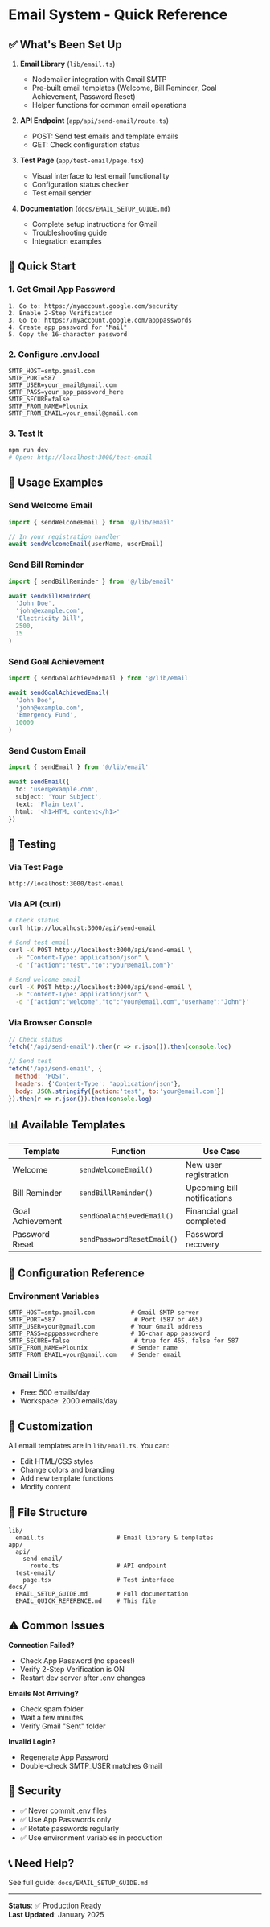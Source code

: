 # Email System - Quick Reference

## ✅ What's Been Set Up

1. **Email Library** (`lib/email.ts`)
   - Nodemailer integration with Gmail SMTP
   - Pre-built email templates (Welcome, Bill Reminder, Goal Achievement, Password Reset)
   - Helper functions for common email operations

2. **API Endpoint** (`app/api/send-email/route.ts`)
   - POST: Send test emails and template emails
   - GET: Check configuration status

3. **Test Page** (`app/test-email/page.tsx`)
   - Visual interface to test email functionality
   - Configuration status checker
   - Test email sender

4. **Documentation** (`docs/EMAIL_SETUP_GUIDE.md`)
   - Complete setup instructions for Gmail
   - Troubleshooting guide
   - Integration examples

## 🚀 Quick Start

### 1. Get Gmail App Password
```
1. Go to: https://myaccount.google.com/security
2. Enable 2-Step Verification
3. Go to: https://myaccount.google.com/apppasswords
4. Create app password for "Mail"
5. Copy the 16-character password
```

### 2. Configure .env.local
```env
SMTP_HOST=smtp.gmail.com
SMTP_PORT=587
SMTP_USER=your_email@gmail.com
SMTP_PASS=your_app_password_here
SMTP_SECURE=false
SMTP_FROM_NAME=Plounix
SMTP_FROM_EMAIL=your_email@gmail.com
```

### 3. Test It
```bash
npm run dev
# Open: http://localhost:3000/test-email
```

## 📧 Usage Examples

### Send Welcome Email
```typescript
import { sendWelcomeEmail } from '@/lib/email'

// In your registration handler
await sendWelcomeEmail(userName, userEmail)
```

### Send Bill Reminder
```typescript
import { sendBillReminder } from '@/lib/email'

await sendBillReminder(
  'John Doe',
  'john@example.com',
  'Electricity Bill',
  2500,
  15
)
```

### Send Goal Achievement
```typescript
import { sendGoalAchievedEmail } from '@/lib/email'

await sendGoalAchievedEmail(
  'John Doe',
  'john@example.com',
  'Emergency Fund',
  10000
)
```

### Send Custom Email
```typescript
import { sendEmail } from '@/lib/email'

await sendEmail({
  to: 'user@example.com',
  subject: 'Your Subject',
  text: 'Plain text',
  html: '<h1>HTML content</h1>'
})
```

## 🧪 Testing

### Via Test Page
```
http://localhost:3000/test-email
```

### Via API (curl)
```bash
# Check status
curl http://localhost:3000/api/send-email

# Send test email
curl -X POST http://localhost:3000/api/send-email \
  -H "Content-Type: application/json" \
  -d '{"action":"test","to":"your@email.com"}'

# Send welcome email
curl -X POST http://localhost:3000/api/send-email \
  -H "Content-Type: application/json" \
  -d '{"action":"welcome","to":"your@email.com","userName":"John"}'
```

### Via Browser Console
```javascript
// Check status
fetch('/api/send-email').then(r => r.json()).then(console.log)

// Send test
fetch('/api/send-email', {
  method: 'POST',
  headers: {'Content-Type': 'application/json'},
  body: JSON.stringify({action:'test', to:'your@email.com'})
}).then(r => r.json()).then(console.log)
```

## 📊 Available Templates

| Template | Function | Use Case |
|----------|----------|----------|
| Welcome | `sendWelcomeEmail()` | New user registration |
| Bill Reminder | `sendBillReminder()` | Upcoming bill notifications |
| Goal Achievement | `sendGoalAchievedEmail()` | Financial goal completed |
| Password Reset | `sendPasswordResetEmail()` | Password recovery |

## 🔧 Configuration Reference

### Environment Variables
```env
SMTP_HOST=smtp.gmail.com          # Gmail SMTP server
SMTP_PORT=587                      # Port (587 or 465)
SMTP_USER=your@gmail.com          # Your Gmail address
SMTP_PASS=apppasswordhere         # 16-char app password
SMTP_SECURE=false                  # true for 465, false for 587
SMTP_FROM_NAME=Plounix            # Sender name
SMTP_FROM_EMAIL=your@gmail.com    # Sender email
```

### Gmail Limits
- Free: 500 emails/day
- Workspace: 2000 emails/day

## 🎨 Customization

All email templates are in `lib/email.ts`. You can:
- Edit HTML/CSS styles
- Change colors and branding
- Add new template functions
- Modify content

## 📁 File Structure

```
lib/
  email.ts                    # Email library & templates
app/
  api/
    send-email/
      route.ts                # API endpoint
  test-email/
    page.tsx                  # Test interface
docs/
  EMAIL_SETUP_GUIDE.md        # Full documentation
  EMAIL_QUICK_REFERENCE.md    # This file
```

## ⚠️ Common Issues

**Connection Failed?**
- Check App Password (no spaces!)
- Verify 2-Step Verification is ON
- Restart dev server after .env changes

**Emails Not Arriving?**
- Check spam folder
- Wait a few minutes
- Verify Gmail "Sent" folder

**Invalid Login?**
- Regenerate App Password
- Double-check SMTP_USER matches Gmail

## 🔐 Security

- ✅ Never commit .env files
- ✅ Use App Passwords only
- ✅ Rotate passwords regularly
- ✅ Use environment variables in production

## 📞 Need Help?

See full guide: `docs/EMAIL_SETUP_GUIDE.md`

---

**Status**: ✅ Production Ready  
**Last Updated**: January 2025
